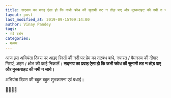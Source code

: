 ```yaml
---
title: सद्भाव का प्रवाह ऐसा हो कि कभी क्रोध की सुनामी तट न तोड़ पाए और मुस्कराहट की नमी न जाये।
layout: post
last_modified_at: 2019-09-15T09:14:00
author: Vinay Pandey
tags:
- रवि दर्शन
categories:
- मध्यम
---
```

आज इस अभियंता दिवस पर आइए रिश्तों की नदी पर प्रेम का तटबंध बांधे, नफरत / वैमनस्य की दीवार गिराएं, अहम / क्षोभ की काई निकालें। **सद्भाव का प्रवाह ऐसा हो कि कभी क्रोध की सुनामी तट न तोड़ पाए और मुस्कराहट की नमी न जाये।**

अभियंता दिवस की बहुत बहुत शुभकामना एवं बधाई।

🙏🌷🌷🙏


